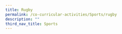 ```yaml
---
title: Rugby
permalink: /co-curricular-activities/Sports/rugby
description: ""
third_nav_title: Sports
---
```

